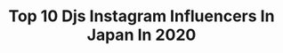 ---
title: Top 10 Djs Instagram Influencers In Japan In 2020
description: >-
  Find top djs Instagram influencers in Japan in 2020. Most popular hashtags: #stayhome #tokyo #dance #fashion.
platform: Instagram
profiles:
  - username: "djkeikojp"
    fullname: >-
      DJ KEIKO
    location: "Japan"
    followers: 17644
    engagement: 648
    commentsToLikes: 0.011788
    avatar: "https://scontent-lhr8-1.cdninstagram.com/v/t51.2885-19/s320x320/52371579_2298778813734355_1368894987353194496_n.jpg?_nc_ht=scontent-lhr8-1.cdninstagram.com&_nc_ohc=_0Fvfr34St8AX_KWERM&oh=9a36b0413165f35e06d3b4e2a67b4f39&oe=5EB958BD"
    verified: false
    hashtags: "#tiktokspotlight, #majorlazer, #dj, #zedd"
  - username: "djkocoakashimokita"
    fullname: >-
      djkocoakashimokita
    location: "Japan"
    followers: 48717
    engagement: 491
    commentsToLikes: 0.035985
    avatar: "https://scontent-ams4-1.cdninstagram.com/v/t51.2885-19/s320x320/49551614_357025438212029_2710320192809861120_n.jpg?_nc_ht=scontent-ams4-1.cdninstagram.com&_nc_ohc=jWfUoqXpXNQAX8hjfq8&oh=24206ee51f7853a30e6a3b48c4d3536b&oe=5EB3AE98"
    verified: true
    hashtags: "#practice, #beatjuggling, #stayhome, #droppinscience"
  - username: "kodakumi_official"
    fullname: >-
      倖田來未
    location: "Japan"
    followers: 385862
    engagement: 664
    commentsToLikes: 0.010214
    avatar: "https://scontent-lhr8-1.cdninstagram.com/v/t51.2885-19/s320x320/71522675_2316602768654050_3066405494550691840_n.jpg?_nc_ht=scontent-lhr8-1.cdninstagram.com&_nc_ohc=0maMT7H0lzUAX_vWVDg&oh=ea25474f7daba8fe0f2ec11dab21abeb&oe=5EBB9887"
    verified: true
    hashtags: "#paint, #latin, #pinko, #royalflash"
  - username: "watarumble0223"
    fullname: >-
      Wataru Suzuki
    location: "Japan"
    followers: 12188
    engagement: 838
    commentsToLikes: 0.008471
    avatar: "https://scontent-ams4-1.cdninstagram.com/v/t51.2885-19/s150x150/17076149_806578962829775_1225212933844238336_a.jpg?_nc_ht=scontent-ams4-1.cdninstagram.com&_nc_ohc=7gja-yndln4AX84mj37&oh=5ecc119ff8a889dcb0d5db4aa726ec02&oe=5EBCCD85"
    verified: false
    hashtags: "#moog, #bassist, #bassstrings, #ygnt"
  - username: "djizoh"
    fullname: >-
      dj_izoh
    location: "Japan"
    followers: 12045
    engagement: 762
    commentsToLikes: 0.007625
    avatar: "https://scontent-ams4-1.cdninstagram.com/v/t51.2885-19/10895198_1527900664153981_1269577130_a.jpg?_nc_ht=scontent-ams4-1.cdninstagram.com&_nc_ohc=hG28K9mbYccAX9BFJtC&oh=45df21142ff01f3102b3f31770125472&oe=5EB26E7B"
    verified: false
    hashtags: "#bleague, #djfummy, #mosque, #djbattle"
  - username: "djsarasa"
    fullname: >-
      SARASA
    location: "Japan"
    followers: 19136
    engagement: 400
    commentsToLikes: 0.023683
    avatar: "https://scontent-lhr8-1.cdninstagram.com/v/t51.2885-19/s320x320/88183159_2879569798799718_7444155467682545664_n.jpg?_nc_ht=scontent-lhr8-1.cdninstagram.com&_nc_ohc=G1vz7TKEzvYAX8lh5sy&oh=ef26f39d29410e6481e1c26d56c33fc1&oe=5EBD1A3F"
    verified: false
    hashtags: "#mexican, #theinternationalgethiptimes, #true222, #phase2inds"
  - username: "xshizzyx"
    fullname: >-
      Shizuka Anderson | アンダーソン静香✨
    location: "Japan"
    followers: 51661
    engagement: 947
    commentsToLikes: 0.021870
    avatar: "https://scontent-ams4-1.cdninstagram.com/v/t51.2885-19/11881808_729678577164507_1841122963_a.jpg?_nc_ht=scontent-ams4-1.cdninstagram.com&_nc_ohc=bI3B26FDryQAX_Ui848&oh=c7fb9a1ec50d9737a44150e966b53e2f&oe=5EB53A0B"
    verified: false
    hashtags: "#stancenationjapan, #exploring, #2020, #rainbowcottoncandy"
  - username: "watanabekanae"
    fullname: >-
      Kanae Watanabe
    location: "Japan"
    followers: 691891
    engagement: 153
    commentsToLikes: 0.009934
    avatar: "https://scontent-lhr8-1.cdninstagram.com/v/t51.2885-19/s320x320/16583763_1177409039022903_1912689236310491136_a.jpg?_nc_ht=scontent-lhr8-1.cdninstagram.com&_nc_ohc=3sHqifwq7BUAX9UayhW&oh=eba4252e01a34d7264bb567c1f975639&oe=5EB3F59A"
    verified: true
    hashtags: "#cyberjapan, #oriconnews, #sunday, #bikinidelive"
  - username: "cornbreadjapan"
    fullname: >-
      🇯🇲🌴ᴄᴏʀɴʙʀᴇᴀᴅᴊᴀᴘᴀɴ🌏🇯🇵®︎
    location: "Japan"
    followers: 28994
    engagement: 349
    commentsToLikes: 0.052753
    avatar: "https://scontent-lhr8-1.cdninstagram.com/v/t51.2885-19/s320x320/69220626_2242819336026496_6088516806694141952_n.jpg?_nc_ht=scontent-lhr8-1.cdninstagram.com&_nc_ohc=H03UvILv_ggAX-OLtQh&oh=4ae3e57acf8462327fda737070c45a8a&oe=5EFD60F8"
    verified: false
    hashtags: "#dappadon, #dancehall, #wing, #donkixx"
  - username: "goldguk"
    fullname: >-
      TSZHUNG NG
    location: "Japan"
    followers: 6451
    engagement: 531
    commentsToLikes: 0.043290
    avatar: "https://scontent-ams4-1.cdninstagram.com/v/t51.2885-19/s320x320/82521845_2924503997583701_4962176193257275392_n.jpg?_nc_ht=scontent-ams4-1.cdninstagram.com&_nc_ohc=urFaljbPAKkAX8sk3kD&oh=d7d239a4ced2ddeb5a114de9908c1830&oe=5EBB7D4E"
    verified: false
    hashtags: "#dunk"
---